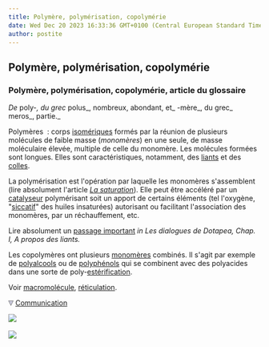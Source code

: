 ```yaml
---
title: Polymère, polymérisation, copolymérie
date: Wed Dec 20 2023 16:33:36 GMT+0100 (Central European Standard Time)
author: postite
---
```


## Polymère, polymérisation, copolymérie
### Polymère, polymérisation, copolymérie, article du glossaire
 _De_ poly-_, du grec_ polus_, nombreux, abondant, et_ \-mère_, du grec_ meros_, partie._

Polymères  : corps [isomériques](isomerie.html) formés par la réunion de plusieurs molécules de faible masse (_monomères_) en une seule, de masse moléculaire élevée, multiple de celle du monomère. Les molécules formées sont longues. Elles sont caractéristiques, notamment, des [liants](liants.html) et des [colles](colles.html).

La polymérisation est l'opération par laquelle les monomères s'assemblent (lire absolument l'article _[La saturation](saturation.html)_). Elle peut être accéléré par un [catalyseur](catalyse.html) polymérisant soit un apport de certains éléments (tel l'oxygène, "[siccatif](sechagesiccativation.html)" des huiles insaturées) autorisant ou facilitant l'association des monomères, par un réchauffement, etc.

Lire absolument un [passage important](chap01liants.html#polymerisation) _in Les dialogues de Dotapea, Chap. I, A propos des liants._

Les copolymères ont plusieurs [monomères](polymere.html#monomeres) combinés. Il s'agit par exemple de [polyalcools](polyalcoolpolyol.html) ou de [polyphénols](polyphenol.html) qui se combinent avec des polyacides dans une sorte de poly-[estérification](saponification.html#lesterification).

Voir [macromolécule](macromolecule.html), [réticulation](reticulation.html).



![](images/flechebas.gif) [Communication](http://www.artrealite.com/annonceurs.htm) 

[![](https://cbonvin.fr/sites/regie.artrealite.com/visuels/campagne1.png)](index-2.html#20131014)

![](https://cbonvin.fr/sites/regie.artrealite.com/visuels/campagne2.png)